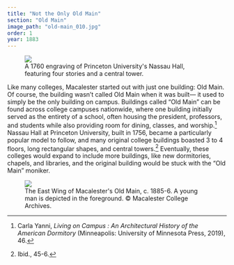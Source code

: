 ```yaml
---
title: "Not the Only Old Main"
section: "Old Main"
image_path: "old-main_010.jpg"
order: 1
year: 1883
---
```


<figure>
   <img src="/mac-history/images/nassau-hall.jpeg">
   <figcaption>
        A 1760 engraving of Princeton University's Nassau Hall, featuring four stories and a central tower.
   </figcaption>
</figure>

Like many colleges, Macalester started out with just one building: Old Main. Of course, the building wasn’t called Old Main when it was built— it used to simply be the only building on campus. Buildings called “Old Main” can be found across college campuses nationwide, where one building initially served as the entirety of a school, often housing the president, professors, and students while also providing room for dining, classes, and worship.[^1] Nassau Hall at Princeton University, built in 1756, became a particularly popular model to follow, and many original college buildings boasted 3 to 4 floors, long rectangular shapes, and central towers.[^2] Eventually, these colleges would expand to include more buildings, like new dormitories, chapels, and libraries, and the original building would be stuck with the “Old Main” moniker. 

<figure>
   <img src="/mac-history/images/old-main_010.jpg">
   <figcaption>
        The East Wing of Macalester's Old Main, c. 1885-6. A young man is depicted in the foreground. © Macalester College Archives.
   </figcaption>
</figure>

[^1]:
     Carla Yanni, _Living on Campus : An Architectural History of the American Dormitory_ (Minneapolis: University of Minnesota Press, 2019), 46.

[^2]:
     Ibid., 45-6.


